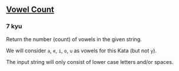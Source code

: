 <h2><a href=https://www.codewars.com/kata/54ff3102c1bad923760001f3/train/python target="_blank">Vowel Count</a></h2><h3>7 kyu</h3><p>Return the number (count) of vowels in the given string. </p><p>We will consider <code>a</code>, <code>e</code>, <code>i</code>, <code>o</code>, <code>u</code> as vowels for this Kata (but not <code>y</code>).</p><p>The input string will only consist of lower case letters and/or spaces.</p>
